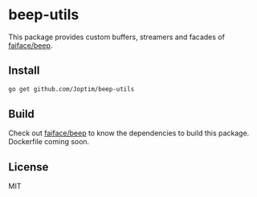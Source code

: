 # beep-utils
This package provides custom buffers, streamers and facades of 
[faiface/beep](http://github.com/faiface/beep).

## Install

```bash
go get github.com/Joptim/beep-utils
```

## Build
Check out [faiface/beep](http://github.com/faiface/beep) to know
the dependencies to build this package. Dockerfile coming soon.

## License
MIT
